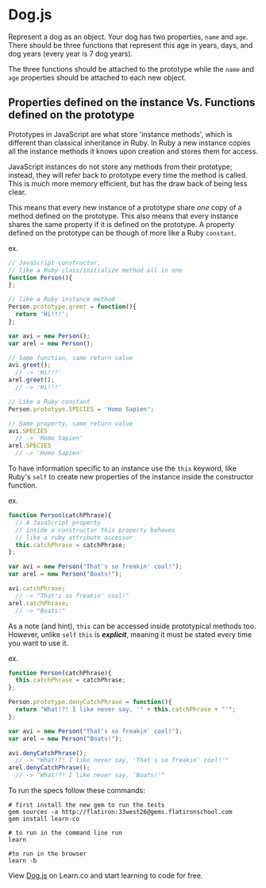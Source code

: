 # Dog.js

Represent a dog as an object. Your dog has two properties, `name` and `age`. There should be three functions that represent this age in years, days, and dog years (every year is 7 dog years).

The three functions should be attached to the prototype while the `name` and `age` properties should be attached to each new object.

## Properties defined on the instance Vs. Functions defined on the prototype

Prototypes in JavaScript are what store 'instance methods', which is different than classical inheritance in Ruby. In Ruby a new instance copies all the instance methods it knows upon creation and stores them for access.

JavaScript instances do not store any methods from their prototype; instead, they will refer back to prototype every time the method is called.  This is much more memory efficient, but has the draw back of being less clear.

This means that every new instance of a prototype share _one_ copy of a method defined on the prototype.  This also means that every instance shares the same property if it is defined on the prototype.  A property defined on the prototype can be though of more like a Ruby `constant`.

ex.
```javascript
// JavaScript constructor,
// like a Ruby class/initialize method all in one
function Person(){
};

// like a Ruby instance method
Person.prototype.greet = function(){ 
  return 'Hi!!!';
};

var avi = new Person();
var arel = new Person();

// Same function, same return value
avi.greet();
  // -> 'Hi!!!'
arel.greet();
  // -> 'Hi!!!' 

// Like a Ruby constant
Person.prototype.SPECIES = 'Homo Sapien';

// Same property, same return value
avi.SPECIES
  // -> 'Homo Sapien'
arel.SPECIES
  // -> 'Homo Sapien'
```

To have information specific to an instance use the `this` keyword, like Ruby's `self` to create new properties of the instance inside the constructor function.

ex.
```javascript
function Person(catchPhrase){
  // A JavaScript property
  // inside a constructor this property behaves
  // like a ruby attribute accessor
  this.catchPhrase = catchPhrase;
};

var avi = new Person("That's so freakin' cool!");
var arel = new Person("Boats!");

avi.catchPhrase;
  // -> "That's so freakin' cool!"
arel.catchPhrase;
  // -> "Boats!"
```

As a note (and hint), `this` can be accessed inside prototypical methods too. However, unlike `self` `this` is ___explicit___, meaning it must be stated every time you want to use it.

ex.
```javascript
function Person(catchPhrase){
  this.catchPhrase = catchPhrase;
};

Person.prototype.denyCatchPhrase = function(){
  return "What!?! I like never say, '" + this.catchPhrase + "'";
};

var avi = new Person("That's so freakin' cool!");
var arel = new Person("Boats!");

avi.denyCatchPhrase();
  // -> "What!?! I like never say, 'That's so freakin' cool!'"
arel.denyCatchPhrase();
  // -> "What!?! I like never say, 'Boats!'"
```


To run the specs follow these commands:
```shell
# first install the new gem to run the tests
gem sources -a http://flatiron:33west26@gems.flatironschool.com
gem install learn-co

# to run in the command line run
learn

#to run in the browser
learn -b
```

<p data-visibility='hidden'>View <a href='https://learn.co/lessons/dog.js' title='Dog.js'>Dog.js</a> on Learn.co and start learning to code for free.</p>
